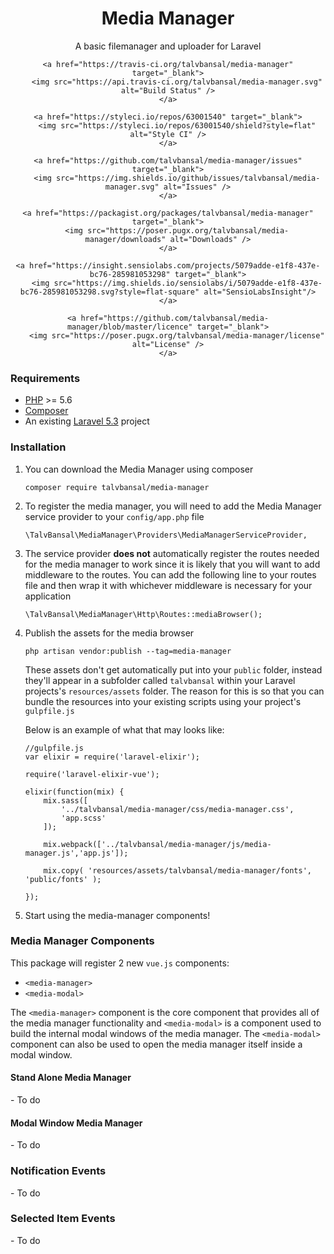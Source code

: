 <h1 align="center">Media Manager</h1>

<p align="center">A basic filemanager and uploader for Laravel</p>

<div align="center">

    <a href="https://travis-ci.org/talvbansal/media-manager" target="_blank">
        <img src="https://api.travis-ci.org/talvbansal/media-manager.svg" alt="Build Status" />
    </a>
    
    <a href="https://styleci.io/repos/63001540" target="_blank">
        <img src="https://styleci.io/repos/63001540/shield?style=flat" alt="Style CI" />
    </a>
    
    <a href="https://github.com/talvbansal/media-manager/issues" target="_blank">
        <img src="https://img.shields.io/github/issues/talvbansal/media-manager.svg" alt="Issues" />
    </a>
    
    <a href="https://packagist.org/packages/talvbansal/media-manager" target="_blank">
        <img src="https://poser.pugx.org/talvbansal/media-manager/downloads" alt="Downloads" />
    </a>
    
    <a href="https://insight.sensiolabs.com/projects/5079adde-e1f8-437e-bc76-285981053298" target="_blank">
        <img src="https://img.shields.io/sensiolabs/i/5079adde-e1f8-437e-bc76-285981053298.svg?style=flat-square" alt="SensioLabsInsight"/>
    </a>
    
    <a href="https://github.com/talvbansal/media-manager/blob/master/licence" target="_blank">
        <img src="https://poser.pugx.org/talvbansal/media-manager/license" alt="License" />
    </a>
</div>


<h3>Requirements</h3>

- [PHP](https://php.net) >= 5.6
- [Composer](https://getcomposer.org)
- An existing [Laravel 5.3](https://laravel.com/docs/master/installation) project


<h3>Installation</h3>

1. You can download the Media Manager using composer 

    ```
    composer require talvbansal/media-manager
    ```

2. To register the media manager, you will need to add the Media Manager service provider to your `config/app.php` file

    ```
    \TalvBansal\MediaManager\Providers\MediaManagerServiceProvider,
    ```
3. The service provider **does not** automatically register the routes needed for the media manager to work since it is likely that you will want to add middleware to the routes. You can add the following line to your routes file and then wrap it with whichever middleware is necessary for your application

    ```
    \TalvBansal\MediaManager\Http\Routes::mediaBrowser();
    ```

4. Publish the assets for the media browser
    
    ```
    php artisan vendor:publish --tag=media-manager
    ```
   
    These assets don't get automatically put into your `public` folder, instead they'll appear in a subfolder called `talvbansal` within your Laravel projects's `resources/assets` folder. 
    The reason for this is so that you can bundle the resources into your existing scripts using your project's `gulpfile.js` 

    Below is an example of what that may looks like:
    ```
    //gulpfile.js
    var elixir = require('laravel-elixir');
    
    require('laravel-elixir-vue');
    
    elixir(function(mix) {
        mix.sass([
            '../talvbansal/media-manager/css/media-manager.css',
            'app.scss'
        ]);
        
        mix.webpack(['../talvbansal/media-manager/js/media-manager.js','app.js']);
        
        mix.copy( 'resources/assets/talvbansal/media-manager/fonts', 'public/fonts' );
   
    });
    
    ```

5. Start using the media-manager components!


<h3>Media Manager Components</h3>

This package will register 2 new `vue.js` components:
- `<media-manager>`
- `<media-modal>`
    
The `<media-manager>` component is the core component that provides all of the media manager functionality and `<media-modal>` is a component used to build the internal modal windows of the media manager. 
The `<media-modal>` component can also be used to open the media manager itself inside a modal window.

<h4>Stand Alone Media Manager</h4>
- To do

<h4>Modal Window Media Manager</h4>
- To do

<h3>Notification Events</h3>
- To do

<h3>Selected Item Events</h3>
- To do
